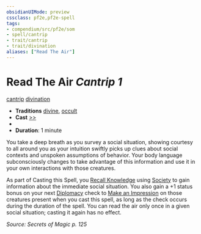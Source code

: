 ```yaml
---
obsidianUIMode: preview
cssclass: pf2e,pf2e-spell
tags:
- compendium/src/pf2e/som
- spell/cantrip
- trait/cantrip
- trait/divination
aliases: ["Read The Air"]
---
```

# Read The Air *Cantrip 1*   
[cantrip](cantrip.md "Cantrip Spell Trait")  [divination](divination.md "Divination School Trait")  

- **Traditions** [divine](divine.md "Divine Tradition Trait"), [occult](occult.md "Occult Tradition Trait")
- **Cast** [>>](chapter-9-playing-the-game.md#Actions "Two-Action") 
- 
- **Duration**: 1 minute

You take a deep breath as you survey a social situation, showing courtesy to all around you as your intuition swiftly picks up clues about social contexts and unspoken assumptions of behavior. Your body language subconsciously changes to take advantage of this information and use it in your own interactions with those creatures.

As part of Casting this Spell, you [Recall Knowledge](recall-knowledge.md) using [Society](skills.md#Society) to gain information about the immediate social situation. You also gain a +1 status bonus on your next [Diplomacy](skills.md#Diplomacy) check to [Make an Impression](make-an-impression.md) on those creatures present when you cast this spell, as long as the check occurs during the duration of the spell. You can read the air only once in a given social situation; casting it again has no effect.

*Source: Secrets of Magic p. 125*
